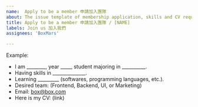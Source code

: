 ```yaml
---
name:  Apply to be a member 申請加入團隊
about: The issue template of membership application, skills and CV required. Our Teams: Frontend, Backend, UI, and Marketing.
title: Apply to be a member 申請加入團隊 / [NAME]
labels: Join us 加入我們
assignees: 'BoxMars'

---
```


Example:
* I am ________, year _____ student majoring in __________.
* Having skills in ______________. 
* Learning _________ (softwares, programming languages, etc.).
* Desired team: (Frontend, Backend, UI, or Marketing)
* Email: box@box.com
* Here is my CV: (link)
